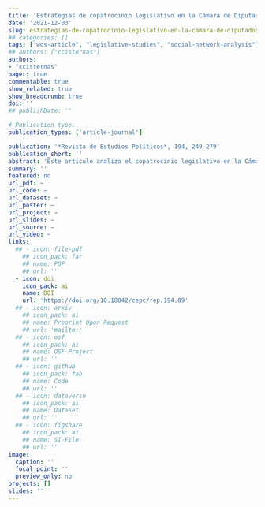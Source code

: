 ```yaml
---
title: 'Estrategias de copatrocinio legislativo en la Cámara de Diputados de Chile, 2010-2018'
date: '2021-12-03'
slug: estrategias-de-copatrocinio-legislativo-en-la-camara-de-diputados-de-chile
## categories: []
tags: ["wos-article", "legislative-studies", "social-network-analysis"]
## authors: ["ccisternas"]
authors:
- "ccisternas"
pager: true
commentable: true
show_related: true
show_breadcrumb: true
doi: ''
## publishDate: ''

# Publication type.
publication_types: ['article-journal']

publication: '*Revista de Estudios Políticos*, 194, 249-279'
publication_short: ''
abstract: 'Este artículo analiza el copatrocinio legislativo en la Cámara de Diputados de Chile durante los periodos legislativos 2010-‍2014 y 2014-‍2018. En específico, mediante un análisis de redes sociales (ARS), se estudia la coautoría de las mociones legislativas ingresadas por los representantes con el objetivo de identificar y comparar lógicas de trabajo legislativo. Explorar el copatrocinio de las mociones permite observar y analizar el comportamiento de los actores y las estrategias partidarias y de coalición. Los hallazgos de este trabajo muestran la importancia y centralidad de ciertos actores en el copatrocinio de mociones, así como también la existencia de lógicas de trabajo colectivo, que rompen y modifican las coaliciones en la Cámara.'
summary: ''
featured: no
url_pdf: ~
url_code: ~
url_dataset: ~
url_poster: ~
url_project: ~
url_slides: ~
url_source: ~
url_video: ~
links:
  ## - icon: file-pdf
    ## icon_pack: far
    ## name: PDF
    ## url: ''
  - icon: doi
    icon_pack: ai
    name: DOI
    url: 'https://doi.org/10.18042/cepc/rep.194.09'
  ## - icon: arxiv
    ## icon_pack: ai
    ## name: Preprint Upon Request
    ## url: 'mailto:'
  ## - icon: osf
    ## icon_pack: ai
    ## name: OSF-Project
    ## url: ''
  ## - icon: github
    ## icon_pack: fab
    ## name: Code
    ## url: ''
  ## - icon: dataverse
    ## icon_pack: ai
    ## name: Dataset
    ## url: ''
  ## - icon: figshare
    ## icon_pack: ai
    ## name: SI-File
    ## url: ''
image:
  caption: ''
  focal_point: ''
  preview_only: no
projects: []
slides: ''
---
```

